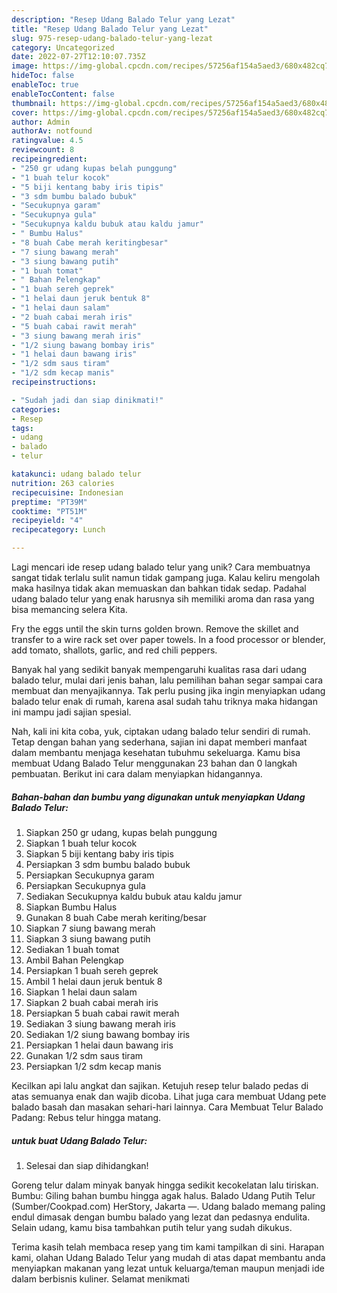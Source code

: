 ```yaml
---
description: "Resep Udang Balado Telur yang Lezat"
title: "Resep Udang Balado Telur yang Lezat"
slug: 975-resep-udang-balado-telur-yang-lezat
category: Uncategorized
date: 2022-07-27T12:10:07.735Z
image: https://img-global.cpcdn.com/recipes/57256af154a5aed3/680x482cq70/udang-balado-telur-foto-resep-utama.jpg
hideToc: false
enableToc: true
enableTocContent: false
thumbnail: https://img-global.cpcdn.com/recipes/57256af154a5aed3/680x482cq70/udang-balado-telur-foto-resep-utama.jpg
cover: https://img-global.cpcdn.com/recipes/57256af154a5aed3/680x482cq70/udang-balado-telur-foto-resep-utama.jpg
author: Admin
authorAv: notfound
ratingvalue: 4.5
reviewcount: 8
recipeingredient:
- "250 gr udang kupas belah punggung"
- "1 buah telur kocok"
- "5 biji kentang baby iris tipis"
- "3 sdm bumbu balado bubuk"
- "Secukupnya garam"
- "Secukupnya gula"
- "Secukupnya kaldu bubuk atau kaldu jamur"
- " Bumbu Halus"
- "8 buah Cabe merah keritingbesar"
- "7 siung bawang merah"
- "3 siung bawang putih"
- "1 buah tomat"
- " Bahan Pelengkap"
- "1 buah sereh geprek"
- "1 helai daun jeruk bentuk 8"
- "1 helai daun salam"
- "2 buah cabai merah iris"
- "5 buah cabai rawit merah"
- "3 siung bawang merah iris"
- "1/2 siung bawang bombay iris"
- "1 helai daun bawang iris"
- "1/2 sdm saus tiram"
- "1/2 sdm kecap manis"
recipeinstructions:

- "Sudah jadi dan siap dinikmati!"
categories:
- Resep
tags:
- udang
- balado
- telur

katakunci: udang balado telur 
nutrition: 263 calories
recipecuisine: Indonesian
preptime: "PT39M"
cooktime: "PT51M"
recipeyield: "4"
recipecategory: Lunch

---
```





Lagi mencari ide resep udang balado telur yang unik? Cara membuatnya sangat tidak terlalu sulit namun tidak gampang juga. Kalau keliru mengolah maka hasilnya tidak akan memuaskan dan bahkan tidak sedap. Padahal udang balado telur yang enak harusnya sih memiliki aroma dan rasa yang bisa memancing selera Kita.





Fry the eggs until the skin turns golden brown. Remove the skillet and transfer to a wire rack set over paper towels. In a food processor or blender, add tomato, shallots, garlic, and red chili peppers.

Banyak hal yang sedikit banyak mempengaruhi kualitas rasa dari udang balado telur, mulai dari jenis bahan, lalu pemilihan bahan segar sampai cara membuat dan menyajikannya. Tak perlu pusing jika ingin menyiapkan udang balado telur enak di rumah, karena asal sudah tahu triknya maka hidangan ini mampu jadi sajian spesial.






Nah, kali ini kita coba, yuk, ciptakan udang balado telur sendiri di rumah. Tetap dengan bahan yang sederhana, sajian ini dapat memberi manfaat dalam membantu menjaga kesehatan tubuhmu sekeluarga. Kamu bisa membuat Udang Balado Telur menggunakan 23 bahan dan 0 langkah pembuatan. Berikut ini cara dalam menyiapkan hidangannya.

<!--inarticleads1-->

##### Bahan-bahan dan bumbu yang digunakan untuk menyiapkan Udang Balado Telur:

1. Siapkan 250 gr udang, kupas belah punggung
1. Siapkan 1 buah telur kocok
1. Siapkan 5 biji kentang baby iris tipis
1. Persiapkan 3 sdm bumbu balado bubuk
1. Persiapkan Secukupnya garam
1. Persiapkan Secukupnya gula
1. Sediakan Secukupnya kaldu bubuk atau kaldu jamur
1. Siapkan  Bumbu Halus
1. Gunakan 8 buah Cabe merah keriting/besar
1. Siapkan 7 siung bawang merah
1. Siapkan 3 siung bawang putih
1. Sediakan 1 buah tomat
1. Ambil  Bahan Pelengkap
1. Persiapkan 1 buah sereh geprek
1. Ambil 1 helai daun jeruk bentuk 8
1. Siapkan 1 helai daun salam
1. Siapkan 2 buah cabai merah iris
1. Persiapkan 5 buah cabai rawit merah
1. Sediakan 3 siung bawang merah iris
1. Sediakan 1/2 siung bawang bombay iris
1. Persiapkan 1 helai daun bawang iris
1. Gunakan 1/2 sdm saus tiram
1. Persiapkan 1/2 sdm kecap manis


Kecilkan api lalu angkat dan sajikan. Ketujuh resep telur balado pedas di atas semuanya enak dan wajib dicoba. Lihat juga cara membuat Udang pete balado basah dan masakan sehari-hari lainnya. Cara Membuat Telur Balado Padang: Rebus telur hingga matang. 

<!--inarticleads2-->

#####  untuk buat Udang Balado Telur:


1. Selesai dan siap dihidangkan!

Goreng telur dalam minyak banyak hingga sedikit kecokelatan lalu tiriskan. Bumbu: Giling bahan bumbu hingga agak halus. Balado Udang Putih Telur (Sumber/Cookpad.com) HerStory, Jakarta —. Udang balado memang paling endul dimasak dengan bumbu balado yang lezat dan pedasnya endulita. Selain udang, kamu bisa tambahkan putih telur yang sudah dikukus. 

Terima kasih telah membaca resep yang tim kami tampilkan di sini. Harapan kami, olahan Udang Balado Telur yang mudah di atas dapat membantu anda menyiapkan makanan yang lezat untuk keluarga/teman maupun menjadi ide dalam berbisnis kuliner. Selamat menikmati
